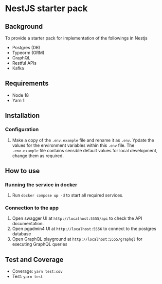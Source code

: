 # NestJS starter pack

## Background

To provide a starter pack for implementation of the followings in Nestjs
- Postgres (DB)
- Typeorm (ORM)
- GraphQL
- Restful APIs
- Kafka

## Requirements

- Node 18
- Yarn 1

## Installation

### Configuration

1. Make a copy of the `.env.example` file and rename it as `.env`. Ypdate the values for the environment variables within this `.env` file. The `.env.example` file contains sensible default values for local development, change them as required.

## How to use

### Running the service in docker

1. Run `docker compose up -d` to start all required services.

### Connection to the app

1. Open swagger UI at `http://localhost:5555/api` to check the API documentation.
2. Open pgadmin4 UI at `http://localhost:5556` to connect to the postgres database
3. Open GraphQL playground at `http://localhost:5555/graphql` for executing GraphQL queries

## Test and Coverage

- Coverage: `yarn test:cov`
- Test: `yarn test`